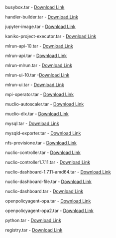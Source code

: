 busybox.tar - [Download Link](https://iguazio-public.s3.amazonaws.com/All_Images/All_Images/busybox.tar)

handler-builder.tar - [Download Link](https://iguazio-public.s3.amazonaws.com/All_Images/All_Images/handler-builder.tar)

jupyter-image.tar - [Download Link](https://iguazio-public.s3.amazonaws.com/All_Images/All_Images/jupy.tar)

kaniko-project-executor.tar - [Download Link](https://iguazio-public.s3.amazonaws.com/All_Images/All_Images/kaniko-project-executor.tar)

mlrun-api-10.tar - [Download Link](https://iguazio-public.s3.amazonaws.com/All_Images/All_Images/mlrun-api-10.tar)

mlrun-api.tar - [Download Link](https://iguazio-public.s3.amazonaws.com/All_Images/All_Images/mlrun-api.tar)

mlrun-mlrun.tar - [Download Link](https://iguazio-public.s3.amazonaws.com/All_Images/All_Images/mlrun-mlrun.tar)

mlrun-ui-10.tar -[Download Link](https://iguazio-public.s3.amazonaws.com/All_Images/All_Images/mlrun-ui-10.tar)

mlrun-ui.tar - [Download Link](https://iguazio-public.s3.amazonaws.com/All_Images/All_Images/mlrun-ui.tar)

mpi-operator.tar - [Download Link](https://iguazio-public.s3.amazonaws.com/All_Images/All_Images/mpi-operator.tar)

muclio-autoscaler.tar - [Download Link](https://iguazio-public.s3.amazonaws.com/All_Images/All_Images/muclio-autoscaler.tar)

muclio-dlx.tar - [Download Link](https://iguazio-public.s3.amazonaws.com/All_Images/All_Images/muclio-dlx.tar)

mysql.tar - [Download Link](https://iguazio-public.s3.amazonaws.com/All_Images/All_Images/mysql.tar)

mysqld-exporter.tar - [Download Link](https://iguazio-public.s3.amazonaws.com/All_Images/All_Images/mysqld-exporter.tar)

nfs-provisione.tar - [Download Link](https://iguazio-public.s3.amazonaws.com/All_Images/All_Images/nfs-provisione.tar)

nuclio-controller.tar - [Download Link](https://iguazio-public.s3.amazonaws.com/All_Images/All_Images/nuclio-controller.tar)

nuclio-controller1.7.11.tar - [Download Link](https://iguazio-public.s3.amazonaws.com/All_Images/All_Images/nuclio-controller1.7.11.tar)

nuclio-dashboard-1.7.11-amd64.tar - [Download Link](https://iguazio-public.s3.amazonaws.com/All_Images/All_Images/nuclio-dashboard-1.7.11-amd64.tar)

nuclio-dashboard-file.tar - [Download Link](https://iguazio-public.s3.amazonaws.com/All_Images/All_Images/nuclio-dashboard-file.tar)

nuclio-dashboard.tar - [Download Link](https://iguazio-public.s3.amazonaws.com/All_Images/All_Images/nuclio-dashboard.tar)

openpolicyagent-opa.tar - [Download Link](https://iguazio-public.s3.amazonaws.com/All_Images/All_Images/openpolicyagent-opa.tar)

openpolicyagent-opa2.tar - [Download Link](https://iguazio-public.s3.amazonaws.com/All_Images/All_Images/openpolicyagent-opa2.tar)

python.tar - [Download Link](https://iguazio-public.s3.amazonaws.com/All_Images/All_Images/python.tar)

registry.tar - [Download Link](https://iguazio-public.s3.amazonaws.com/All_Images/All_Images/registry.tar)

